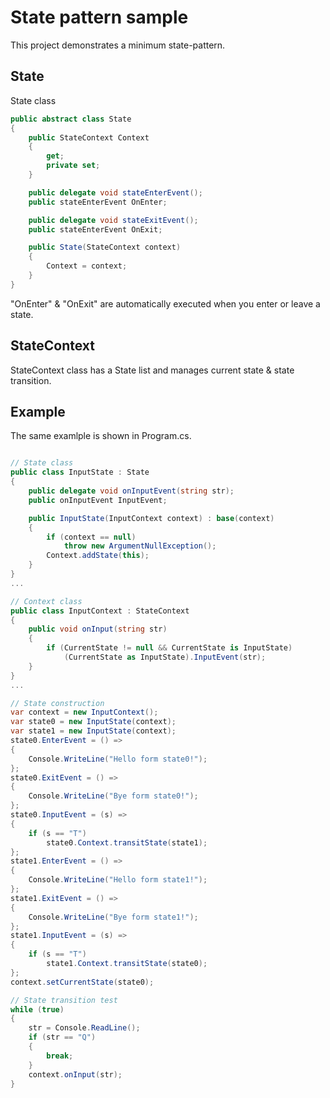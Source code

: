 # State pattern sample
This project demonstrates a minimum state-pattern.

## State
State class 

```csharp
public abstract class State
{
    public StateContext Context
    {
        get;
        private set;
    }

    public delegate void stateEnterEvent();
    public stateEnterEvent OnEnter;

    public delegate void stateExitEvent();
    public stateEnterEvent OnExit;

    public State(StateContext context)
    {
        Context = context;
    }
}
```

"OnEnter" & "OnExit" are automatically executed when you  enter or leave a state.

## StateContext
StateContext class has a State list and manages current state & state transition.

## Example
The same examlple is shown in Program.cs.

```csharp

// State class
public class InputState : State
{
    public delegate void onInputEvent(string str);
    public onInputEvent InputEvent;

    public InputState(InputContext context) : base(context)
    {
        if (context == null)
            throw new ArgumentNullException();
        Context.addState(this);
    }
}
...

// Context class
public class InputContext : StateContext
{
    public void onInput(string str)
    {
        if (CurrentState != null && CurrentState is InputState)
            (CurrentState as InputState).InputEvent(str);
    }
}
...

// State construction
var context = new InputContext();
var state0 = new InputState(context);
var state1 = new InputState(context);
state0.EnterEvent = () =>
{
    Console.WriteLine("Hello form state0!");
};
state0.ExitEvent = () =>
{
    Console.WriteLine("Bye form state0!");
};
state0.InputEvent = (s) =>
{
    if (s == "T")
        state0.Context.transitState(state1);
};
state1.EnterEvent = () =>
{
    Console.WriteLine("Hello form state1!");
};
state1.ExitEvent = () =>
{
    Console.WriteLine("Bye form state1!");
};
state1.InputEvent = (s) =>
{
    if (s == "T")
        state1.Context.transitState(state0);
};
context.setCurrentState(state0);

// State transition test
while (true)
{
    str = Console.ReadLine();
    if (str == "Q")
    {
        break;
    }
    context.onInput(str);
}
```
